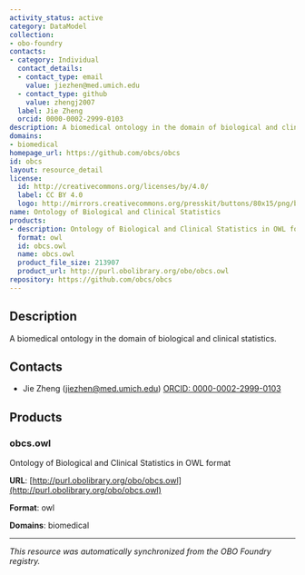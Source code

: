 ```yaml
---
activity_status: active
category: DataModel
collection:
- obo-foundry
contacts:
- category: Individual
  contact_details:
  - contact_type: email
    value: jiezhen@med.umich.edu
  - contact_type: github
    value: zhengj2007
  label: Jie Zheng
  orcid: 0000-0002-2999-0103
description: A biomedical ontology in the domain of biological and clinical statistics.
domains:
- biomedical
homepage_url: https://github.com/obcs/obcs
id: obcs
layout: resource_detail
license:
  id: http://creativecommons.org/licenses/by/4.0/
  label: CC BY 4.0
  logo: http://mirrors.creativecommons.org/presskit/buttons/80x15/png/by.png
name: Ontology of Biological and Clinical Statistics
products:
- description: Ontology of Biological and Clinical Statistics in OWL format
  format: owl
  id: obcs.owl
  name: obcs.owl
  product_file_size: 213907
  product_url: http://purl.obolibrary.org/obo/obcs.owl
repository: https://github.com/obcs/obcs
---
```

## Description

A biomedical ontology in the domain of biological and clinical statistics.

## Contacts

- Jie Zheng (jiezhen@med.umich.edu) [ORCID: 0000-0002-2999-0103](https://orcid.org/0000-0002-2999-0103)

## Products

### obcs.owl

Ontology of Biological and Clinical Statistics in OWL format

**URL**: [http://purl.obolibrary.org/obo/obcs.owl](http://purl.obolibrary.org/obo/obcs.owl)

**Format**: owl

**Domains**: biomedical

---

*This resource was automatically synchronized from the OBO Foundry registry.*